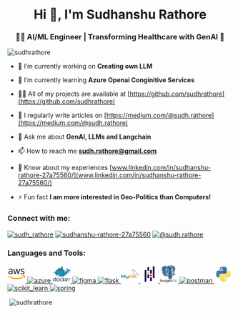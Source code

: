 <h1 align="center">Hi 👋, I'm Sudhanshu Rathore</h1>
<h3 align="center">👩‍💻 AI/ML Engineer | Transforming Healthcare with GenAI 🏥</h3>

<p align="left"> <img src="https://komarev.com/ghpvc/?username=sudhrathore&label=Profile%20views&color=0e75b6&style=flat" alt="sudhrathore" /> </p>

- 🔭 I’m currently working on **Creating own LLM**

- 🌱 I’m currently learning **Azure Openai Conginitive Services**

- 👨‍💻 All of my projects are available at [https://github.com/sudhrathore](https://github.com/sudhrathore)

- 📝 I regularly write articles on [https://medium.com/@sudh.rathore](https://medium.com/@sudh.rathore)

- 💬 Ask me about **GenAI, LLMs and Langchain**

- 📫 How to reach me **sudh.rathore@gmail.com**

- 📄 Know about my experiences [www.linkedin.com/in/sudhanshu-rathore-27a75560/](www.linkedin.com/in/sudhanshu-rathore-27a75560/)

- ⚡ Fun fact **I am more interested in Geo-Politics than Computers!**

<h3 align="left">Connect with me:</h3>
<p align="left">
<a href="https://twitter.com/sudh_rathore" target="blank"><img align="center" src="https://raw.githubusercontent.com/rahuldkjain/github-profile-readme-generator/master/src/images/icons/Social/twitter.svg" alt="sudh_rathore" height="30" width="40" /></a>
<a href="https://linkedin.com/in/sudhanshu-rathore-27a75560" target="blank"><img align="center" src="https://raw.githubusercontent.com/rahuldkjain/github-profile-readme-generator/master/src/images/icons/Social/linked-in-alt.svg" alt="sudhanshu-rathore-27a75560" height="30" width="40" /></a>
<a href="https://medium.com/@sudh.rathore" target="blank"><img align="center" src="https://raw.githubusercontent.com/rahuldkjain/github-profile-readme-generator/master/src/images/icons/Social/medium.svg" alt="@sudh.rathore" height="30" width="40" /></a>
</p>

<h3 align="left">Languages and Tools:</h3>
<p align="left"> <a href="https://aws.amazon.com" target="_blank" rel="noreferrer"> <img src="https://raw.githubusercontent.com/devicons/devicon/master/icons/amazonwebservices/amazonwebservices-original-wordmark.svg" alt="aws" width="40" height="40"/> </a> <a href="https://azure.microsoft.com/en-in/" target="_blank" rel="noreferrer"> <img src="https://www.vectorlogo.zone/logos/microsoft_azure/microsoft_azure-icon.svg" alt="azure" width="40" height="40"/> </a> <a href="https://www.docker.com/" target="_blank" rel="noreferrer"> <img src="https://raw.githubusercontent.com/devicons/devicon/master/icons/docker/docker-original-wordmark.svg" alt="docker" width="40" height="40"/> </a> <a href="https://www.figma.com/" target="_blank" rel="noreferrer"> <img src="https://www.vectorlogo.zone/logos/figma/figma-icon.svg" alt="figma" width="40" height="40"/> </a> <a href="https://flask.palletsprojects.com/" target="_blank" rel="noreferrer"> <img src="https://www.vectorlogo.zone/logos/pocoo_flask/pocoo_flask-icon.svg" alt="flask" width="40" height="40"/> </a> <a href="https://www.mysql.com/" target="_blank" rel="noreferrer"> <img src="https://raw.githubusercontent.com/devicons/devicon/master/icons/mysql/mysql-original-wordmark.svg" alt="mysql" width="40" height="40"/> </a> <a href="https://pandas.pydata.org/" target="_blank" rel="noreferrer"> <img src="https://raw.githubusercontent.com/devicons/devicon/2ae2a900d2f041da66e950e4d48052658d850630/icons/pandas/pandas-original.svg" alt="pandas" width="40" height="40"/> </a> <a href="https://www.postgresql.org" target="_blank" rel="noreferrer"> <img src="https://raw.githubusercontent.com/devicons/devicon/master/icons/postgresql/postgresql-original-wordmark.svg" alt="postgresql" width="40" height="40"/> </a> <a href="https://postman.com" target="_blank" rel="noreferrer"> <img src="https://www.vectorlogo.zone/logos/getpostman/getpostman-icon.svg" alt="postman" width="40" height="40"/> </a> <a href="https://www.python.org" target="_blank" rel="noreferrer"> <img src="https://raw.githubusercontent.com/devicons/devicon/master/icons/python/python-original.svg" alt="python" width="40" height="40"/> </a> <a href="https://scikit-learn.org/" target="_blank" rel="noreferrer"> <img src="https://upload.wikimedia.org/wikipedia/commons/0/05/Scikit_learn_logo_small.svg" alt="scikit_learn" width="40" height="40"/> </a> <a href="https://spring.io/" target="_blank" rel="noreferrer"> <img src="https://www.vectorlogo.zone/logos/springio/springio-icon.svg" alt="spring" width="40" height="40"/> </a> </p>

<p>&nbsp;<img align="center" src="https://github-readme-stats.vercel.app/api?username=sudhrathore&show_icons=true&locale=en" alt="sudhrathore" /></p>


